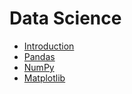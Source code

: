 # Data Science

- [Introduction](intro.md)
- [Pandas](pandas.md)
- [NumPy](numpy.md)
- [Matplotlib](matplotlib.md)
